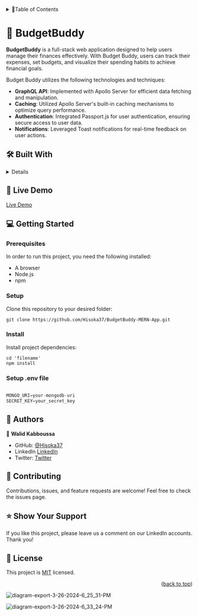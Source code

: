 
<details>
<summary>📗Table of Contents</summary>
  
- [💸 DevConnect](#about-project)
  - [🛠 Built With](#built-with)
  - [🚀 Live Demo](#live-demo)
- [💻 Getting Started](#getting-started)
  - [Prerequisites](#prerequisites)
  - [Setup](#setup)
  - [Install](#install)
- [👥 Authors](#authors)
- [🔭 Future Features](#future-features)
- [🤝 Contributing](#contributing)
- [⭐️ Show your support](#support)
- [📝 License](#license)
</details>

# 💸 BudgetBuddy <a name="about-project"></a>

**BudgetBuddy** is a full-stack web application designed to help users manage their finances effectively. With Budget Buddy, users can track their expenses, set budgets, and visualize their spending habits to achieve financial goals.

  Budget Buddy utilizes the following technologies and techniques:

- **GraphQL API**: Implemented with Apollo Server for efficient data fetching and manipulation.
- **Caching**: Utilized Apollo Server's built-in caching mechanisms to optimize query performance.
- **Authentication**: Integrated Passport.js for user authentication, ensuring secure access to user data.
- **Notifications**: Leveraged Toast notifications for real-time feedback on user actions.

## 🛠 Built With <a name="built-with">
<details>
  <summary>Tech Stack</summary>
  <ul>
    <li><a href="https://nodejs.org/">Node.js</a></li> 
    <li><a href="https://expressjs.com/">Express.js</a></li>
    <li><a href="https://reactjs.org/">React.js</a></li>
    <li><a href="https://www.mongodb.com/">MongoDB</a></li>
    <li><a href="https://graphql.org/">GraphQL</a></li>
    <li><a href="https://www.apollographql.com/docs/apollo-server/">Apollo Server</a></li>
    <li><a href="https://www.chartjs.org/">Chart.js</a></li>
    <li><a href="https://react-hot-toast.com">React Hot Toast</a></li>
    <li><a href="http://www.passportjs.org/">Passport.js</a></li>
  </ul>
</details>


## 🚀 Live Demo <a name="live-demo"></a>
[Live Demo](https://budgetbuddy-s92u.onrender.com)

## 💻 Getting Started <a name="getting-started"></a>

### Prerequisites
In order to run this project, you need the following installed:

- A browser
- Node.js
- npm

### Setup

Clone this repository to your desired folder:
```
git clone https://github.com/Hisoka37/BudgetBuddy-MERN-App.git
```

### Install

Install project dependencies:

```
cd 'filename'
npm install

```

### Setup .env file

```js

MONGO_URI=your-mongodb-uri
SECRET_KEY=your_secret_key

```

👥 Authors <a name="authors"></a>
---------------------------------

👤 **Walid Kabboussa**
- GitHub: [@Hisoka37](https://github.com/Hisoka37)
- LinkedIn [LinkedIn](https://www.linkedin.com/in/walidkb/)
- Twitter: [Twitter](https://twitter.com/kbwalid9)

🤝 Contributing <a name="contributing"></a>
-------------------------------------------

Contributions, issues, and feature requests are welcome! Feel free to check the issues page.

⭐️ Show Your Support <a name="support"></a>
-------------------------------------------

If you like this project, please leave us a comment on our LinkedIn accounts. Thank you!

📝 License <a name="license"></a>
---------------------------------

This project is [MIT](./LICENSE) licensed.

<p align="right">(<a href="#readme-top">back to top</a>)</p>


![diagram-export-3-26-2024-6_25_31-PM](https://github.com/Hisoka37/Budget_App_Mern/assets/119979641/0cef519e-5ae3-4027-971a-72cf6102b81d)

![diagram-export-3-26-2024-6_33_24-PM](https://github.com/Hisoka37/Budget_App_Mern/assets/119979641/e7cd9748-eafb-4b7b-acdc-c4570a2f6ae5)


